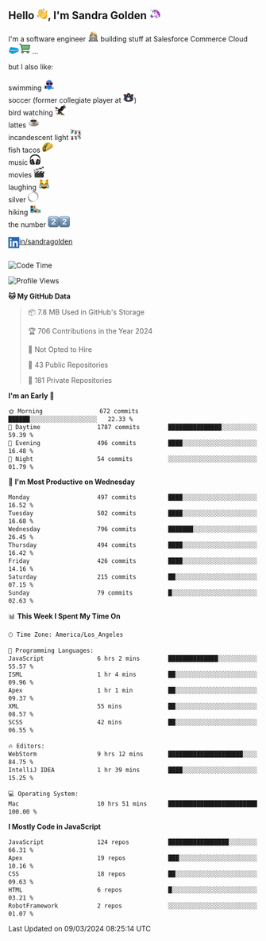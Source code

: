 ## Hello <img src="./static/emoji/wave.png" width="22" />, I'm Sandra Golden <img src="./static/emoji/unicorn-face.png" width="22" />

I'm a software engineer <img src="./static/emoji/female-technologist.png" width="22" /> building stuff at Salesforce Commerce Cloud <img src="./static/emoji/salesforce.png" width="22" /><img src="./static/emoji/commerce-cloud.png" width="22" />&nbsp;...

but I also like:<br/><br/>
swimming <img alt="swimming" src="./static/emoji/keep-swimming.png" width="22" /><br/>
soccer  (former collegiate player at <img src="./static/emoji/auburn.png" width="22" />)<br/>
bird watching <img src="./static/emoji/eagle.png" width="22" /><br/>
lattes <img src="./static/emoji/coffee.png" width="22" /><br/>
incandescent light <img src="./static/emoji/lights.png" width="22" /><br/>
fish tacos <img src="./static/emoji/taco.png" width="22" /><br/>
music <img src="./static/emoji/headphones.png" width="22" /><br/>
movies <img src="./static/emoji/movie-clapper.png" width="22" /><br/>
laughing <img src="./static/emoji/joy-cat.png" width="22" /><br/>
silver <img src="./static/emoji/silver-hoop.png" width="22" /><br/>
hiking <img src="./static/emoji/hiker.png" width="22" /><br/>
the number <img src="./static/emoji/two.png" width="22" /><img src="./static/emoji/two.png" width="22" />
<br/><br/>
<img align="left" alt="Sandra Golden | LinkedIn" width="22px" src="./static/emoji/linkedin.png" /> <a href="https://www.linkedin.com/in/sandragolden/">in/sandragolden</a>
<br/><br/>
<!--START_SECTION:waka-->
![Code Time](http://img.shields.io/badge/Code%20Time-559%20hrs%2030%20mins-blue)

![Profile Views](http://img.shields.io/badge/Profile%20Views-0-blue)

**🐱 My GitHub Data** 

> 📦 7.8 MB Used in GitHub's Storage 
 > 
> 🏆 706 Contributions in the Year 2024
 > 
> 🚫 Not Opted to Hire
 > 
> 📜 43 Public Repositories 
 > 
> 🔑 181 Private Repositories 
 > 
**I'm an Early 🐤** 

```text
🌞 Morning                672 commits         ██████░░░░░░░░░░░░░░░░░░░   22.33 % 
🌆 Daytime                1787 commits        ███████████████░░░░░░░░░░   59.39 % 
🌃 Evening                496 commits         ████░░░░░░░░░░░░░░░░░░░░░   16.48 % 
🌙 Night                  54 commits          ░░░░░░░░░░░░░░░░░░░░░░░░░   01.79 % 
```
📅 **I'm Most Productive on Wednesday** 

```text
Monday                   497 commits         ████░░░░░░░░░░░░░░░░░░░░░   16.52 % 
Tuesday                  502 commits         ████░░░░░░░░░░░░░░░░░░░░░   16.68 % 
Wednesday                796 commits         ███████░░░░░░░░░░░░░░░░░░   26.45 % 
Thursday                 494 commits         ████░░░░░░░░░░░░░░░░░░░░░   16.42 % 
Friday                   426 commits         ████░░░░░░░░░░░░░░░░░░░░░   14.16 % 
Saturday                 215 commits         ██░░░░░░░░░░░░░░░░░░░░░░░   07.15 % 
Sunday                   79 commits          █░░░░░░░░░░░░░░░░░░░░░░░░   02.63 % 
```


📊 **This Week I Spent My Time On** 

```text
🕑︎ Time Zone: America/Los_Angeles

💬 Programming Languages: 
JavaScript               6 hrs 2 mins        ██████████████░░░░░░░░░░░   55.57 % 
ISML                     1 hr 4 mins         ██░░░░░░░░░░░░░░░░░░░░░░░   09.96 % 
Apex                     1 hr 1 min          ██░░░░░░░░░░░░░░░░░░░░░░░   09.37 % 
XML                      55 mins             ██░░░░░░░░░░░░░░░░░░░░░░░   08.57 % 
SCSS                     42 mins             ██░░░░░░░░░░░░░░░░░░░░░░░   06.55 % 

🔥 Editors: 
WebStorm                 9 hrs 12 mins       █████████████████████░░░░   84.75 % 
IntelliJ IDEA            1 hr 39 mins        ████░░░░░░░░░░░░░░░░░░░░░   15.25 % 

💻 Operating System: 
Mac                      10 hrs 51 mins      █████████████████████████   100.00 % 
```

**I Mostly Code in JavaScript** 

```text
JavaScript               124 repos           █████████████████░░░░░░░░   66.31 % 
Apex                     19 repos            ███░░░░░░░░░░░░░░░░░░░░░░   10.16 % 
CSS                      18 repos            ██░░░░░░░░░░░░░░░░░░░░░░░   09.63 % 
HTML                     6 repos             █░░░░░░░░░░░░░░░░░░░░░░░░   03.21 % 
RobotFramework           2 repos             ░░░░░░░░░░░░░░░░░░░░░░░░░   01.07 % 
```




 Last Updated on 09/03/2024 08:25:14 UTC
<!--END_SECTION:waka-->
